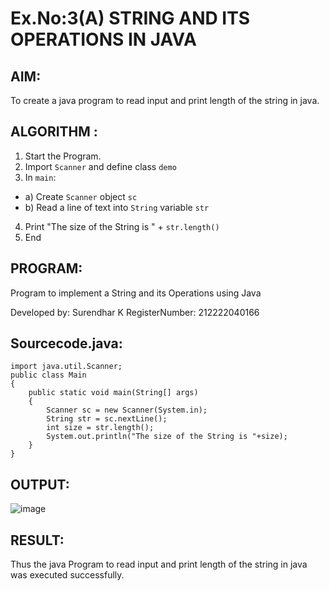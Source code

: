 # Ex.No:3(A)  STRING AND ITS OPERATIONS IN JAVA
## AIM:
To create a java program to read input and print length of the string in java.

## ALGORITHM :
1.  Start the Program.
2.	Import `Scanner` and define class `demo`
3.	In `main`:
-	a) Create `Scanner` object `sc`
-	b) Read a line of text into `String` variable `str`
4.	Print "The size of the String is " + `str.length()`
5.	End

## PROGRAM:
Program to implement a String and its Operations using Java

Developed by: Surendhar K
RegisterNumber:  212222040166


## Sourcecode.java:

```
import java.util.Scanner;
public class Main
{
    public static void main(String[] args)
    {
        Scanner sc = new Scanner(System.in);
        String str = sc.nextLine();
        int size = str.length();
        System.out.println("The size of the String is "+size);
    }
}
```

## OUTPUT:
![image](https://github.com/user-attachments/assets/89a869e1-1d9d-452a-984a-fc03964c8a6e)



## RESULT:
Thus the java Program to read input and print length of the string in java was executed successfully.

